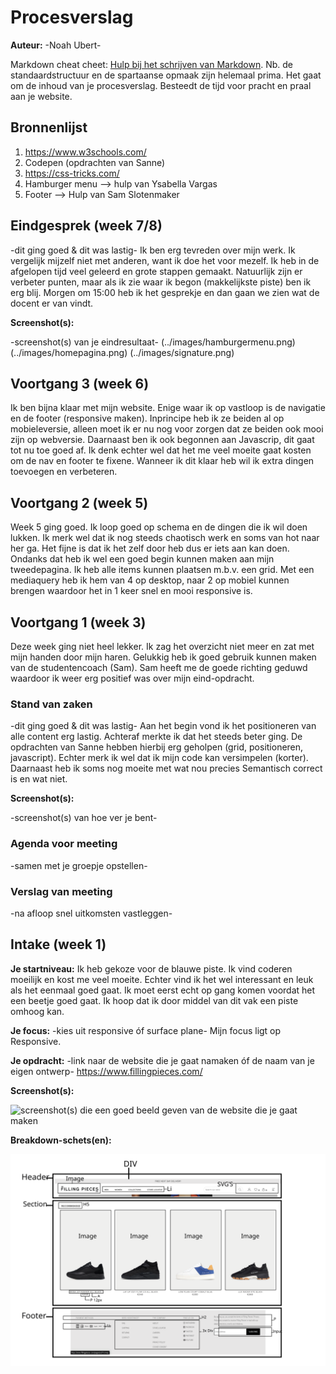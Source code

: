 # Procesverslag
**Auteur:** -Noah Ubert-

Markdown cheat cheet: [Hulp bij het schrijven van Markdown](https://github.com/adam-p/markdown-here/wiki/Markdown-Cheatsheet). Nb. de standaardstructuur en de spartaanse opmaak zijn helemaal prima. Het gaat om de inhoud van je procesverslag. Besteedt de tijd voor pracht en praal aan je website.



## Bronnenlijst
1. https://www.w3schools.com/
2. Codepen (opdrachten van Sanne)
3. https://css-tricks.com/
4. Hamburger menu --> hulp van Ysabella Vargas
5. Footer --> Hulp van Sam Slotenmaker



## Eindgesprek (week 7/8)

-dit ging goed & dit was lastig-
Ik ben erg tevreden over mijn werk. Ik vergelijk mijzelf niet met anderen, want ik doe het voor mezelf. Ik heb in de afgelopen tijd veel geleerd en grote stappen gemaakt. Natuurlijk zijn er verbeter punten, maar als ik zie waar ik begon (makkelijkste piste) ben ik erg blij. Morgen om 15:00 heb ik het gesprekje en dan gaan we zien wat de docent er van vindt.

**Screenshot(s):**

-screenshot(s) van je eindresultaat- (../images/hamburgermenu.png) (../images/homepagina.png) (../images/signature.png)  



## Voortgang 3 (week 6)

Ik ben bijna klaar met mijn website. Enige waar ik op vastloop is de navigatie en de footer (responsive maken). Inprincipe heb ik ze beiden al op mobieleversie, alleen moet ik er nu nog voor zorgen dat ze beiden ook mooi zijn op webversie. Daarnaast ben ik ook begonnen aan Javascrip, dit gaat tot nu toe goed af. Ik denk echter wel dat het me veel moeite gaat kosten om de nav en footer te fixene. Wanneer ik dit klaar heb wil ik extra dingen toevoegen en verbeteren.



## Voortgang 2 (week 5)
Week 5 ging goed. Ik loop goed op schema en de dingen die ik wil doen lukken. Ik merk wel dat ik nog steeds chaotisch werk en soms van hot naar her ga. Het fijne is dat ik het zelf door heb dus er iets aan kan doen. Ondanks dat heb ik wel een goed begin kunnen maken aan mijn tweedepagina. Ik heb alle items kunnen plaatsen m.b.v. een grid.  Met een mediaquery heb ik hem van 4 op desktop, naar 2 op mobiel kunnen brengen waardoor het in 1 keer snel en mooi responsive is.



## Voortgang 1 (week 3)
Deze week ging niet heel lekker. Ik zag het overzicht niet meer en zat met mijn handen door mijn haren. Gelukkig heb ik goed gebruik kunnen maken van de studentencoach (Sam). Sam heeft me de goede richting geduwd waardoor ik weer erg positief was over mijn eind-opdracht.

### Stand van zaken

-dit ging goed & dit was lastig-
Aan het begin vond ik het positioneren van alle content erg lastig. Achteraf merkte ik dat het steeds beter ging. De opdrachten van Sanne hebben hierbij erg geholpen (grid, positioneren, javascript). Echter merk ik wel dat ik mijn code kan versimpelen (korter). Daarnaast heb ik soms nog moeite met wat nou precies Semantisch correct is en wat niet. 

**Screenshot(s):**

-screenshot(s) van hoe ver je bent-

### Agenda voor meeting

-samen met je groepje opstellen-

### Verslag van meeting

-na afloop snel uitkomsten vastleggen-



## Intake (week 1)

**Je startniveau:** Ik heb gekoze voor de blauwe piste. Ik vind coderen moeilijk en kost me veel moeite. Echter vind ik het wel interessant en leuk als het eenmaal goed gaat. Ik moet eerst echt op gang komen voordat het een beetje goed gaat. Ik hoop dat ik door middel van dit vak een piste omhoog kan.

**Je focus:** -kies uit responsive óf surface plane-
Mijn focus ligt op Responsive.

**Je opdracht:** -link naar de website die je gaat namaken óf de naam van je eigen ontwerp-
https://www.fillingpieces.com/

**Screenshot(s):**

![screenshot(s) die een goed beeld geven van de website die je gaat maken](images/Breakdownschetsensvg)

**Breakdown-schets(en):**

![-voorlopige breakdownschets(en) van een of beide pagina's van de site die je gaat maken-](images/Breakdownschetsen1.svg)
